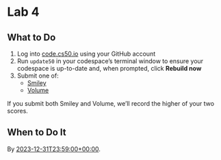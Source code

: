 # Lab 4


## What to Do


1. Log into [code.cs50.io](https://code.cs50.io) using your GitHub account
2. Run `update50` in your codespace’s terminal window to ensure your codespace is up-to-date and, when prompted, click **Rebuild now**
3. Submit one of:
	* [Smiley](smiley/)
	* [Volume](volume/)


If you submit both Smiley and Volume, we’ll record the higher of your two scores.


## When to Do It


By [2023-12-31T23:59:00+00:00](https://time.cs50.io/20231231T235900Z).







